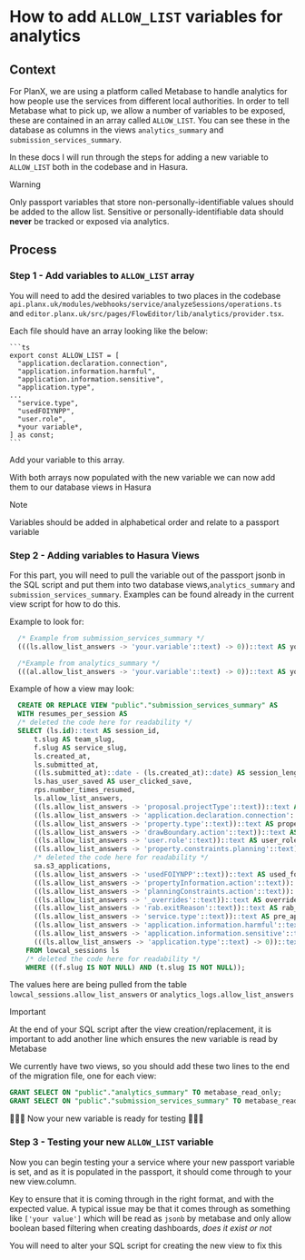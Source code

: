 # How to add `ALLOW_LIST` variables for analytics

## Context

For PlanX, we are using a platform called Metabase to handle analytics for how people use the services from different local authorities. In order to tell Metabase what to pick up, we allow a number of variables to be exposed, these are contained in an array called `ALLOW_LIST`. You can see these in the database as columns in the views `analytics_summary` and `submission_services_summary`.

In these docs I will run through the steps for adding a new variable to `ALLOW_LIST` both in the codebase and in Hasura.

> [!WARNING] 
> Only passport variables that store non-personally-identifiable values should be added to the allow list. Sensitive or personally-identifiable data should **never** be tracked or exposed via analytics.

## Process

### Step 1 - Add variables to `ALLOW_LIST` array

 You will need to add the desired variables to two places in the codebase
  `api.planx.uk/modules/webhooks/service/analyzeSessions/operations.ts` and `editor.planx.uk/src/pages/FlowEditor/lib/analytics/provider.tsx`.

  Each file should have an array looking like the below:

    ```ts
    export const ALLOW_LIST = [
      "application.declaration.connection",
      "application.information.harmful",
      "application.information.sensitive",
      "application.type",
    ...
      "service.type",
      "usedFOIYNPP",
      "user.role",
      *your variable*,
    ] as const;
    ```

  Add your variable to this array.

  With both arrays now populated with the new variable we can now add them to our database views in Hasura

  >[!NOTE]
  > Variables should be added in alphabetical order and relate to a passport variable

### Step 2 - Adding variables to Hasura Views

  For this part, you will need to pull the variable out of the passport jsonb in the SQL script and put them into two database views,`analytics_summary` and `submission_services_summary`. Examples can be found already in the current view script for how to do this.

  Example to look for:

```sql
  /* Example from submission_services_summary */
  (((ls.allow_list_answers -> 'your.variable'::text) -> 0))::text AS your_variable_column_name

  /*Example from analytics_summary */
  (((al.allow_list_answers -> 'your.variable'::text) -> 0))::text AS your_variable_column_name
```

  Example of how a view may look:

```sql
  CREATE OR REPLACE VIEW "public"."submission_services_summary" AS 
  WITH resumes_per_session AS
  /* deleted the code here for readability */
  SELECT (ls.id)::text AS session_id,
      t.slug AS team_slug,
      f.slug AS service_slug,
      ls.created_at,
      ls.submitted_at,
      ((ls.submitted_at)::date - (ls.created_at)::date) AS session_length_days,
      ls.has_user_saved AS user_clicked_save,
      rps.number_times_resumed,
      ls.allow_list_answers,
      ((ls.allow_list_answers -> 'proposal.projectType'::text))::text AS proposal_project_type,
      ((ls.allow_list_answers -> 'application.declaration.connection'::text))::text AS application_declaration_connection,
      ((ls.allow_list_answers -> 'property.type'::text))::text AS property_type,
      ((ls.allow_list_answers -> 'drawBoundary.action'::text))::text AS draw_boundary_action,
      ((ls.allow_list_answers -> 'user.role'::text))::text AS user_role,
      ((ls.allow_list_answers -> 'property.constraints.planning'::text))::text AS property_constraints_planning,
      /* deleted the code here for readability */
      sa.s3_applications,
      ((ls.allow_list_answers -> 'usedFOIYNPP'::text))::text AS used_foiynpp,
      ((ls.allow_list_answers -> 'propertyInformation.action'::text))::text AS property_information_action,
      ((ls.allow_list_answers -> 'planningConstraints.action'::text))::text AS planning_constraints_action,
      ((ls.allow_list_answers -> '_overrides'::text))::text AS overrides,
      ((ls.allow_list_answers -> 'rab.exitReason'::text))::text AS rab_exit_reason,
      ((ls.allow_list_answers -> 'service.type'::text))::text AS pre_app_service_type,
      ((ls.allow_list_answers -> 'application.information.harmful'::text))::text AS pre_app_harmful_info,
      ((ls.allow_list_answers -> 'application.information.sensitive'::text))::text AS pre_app_sensitive_info,
      (((ls.allow_list_answers -> 'application.type'::text) -> 0))::text AS application_type
    FROM lowcal_sessions ls
    /* deleted the code here for readability */
    WHERE ((f.slug IS NOT NULL) AND (t.slug IS NOT NULL));
```

  The values here are being pulled from the table `lowcal_sessions.allow_list_answers` or `analytics_logs.allow_list_answers`

  > [!IMPORTANT] 
  > At the end of your SQL script after the view creation/replacement, it is important to add another line which ensures the new variable is read by Metabase


  We currently have two views, so you should add these two lines to the end of the migration file, one for each view:

```sql
GRANT SELECT ON "public"."analytics_summary" TO metabase_read_only;
GRANT SELECT ON "public"."submission_services_summary" TO metabase_read_only;
```


  🎊🎉🎈 Now your new variable is ready for testing 🎈🎉🎊

### Step 3 - Testing your new `ALLOW_LIST` variable

  Now you can begin testing your a service where your new passport variable is set, and as it is populated in the passport, it should come through to your new view.column. 

  Key to ensure that it is coming through in the right format, and with the expected value. A typical issue may be that it comes through as something like `['your value']` which will be read as `jsonb` by metabase and only allow boolean based filtering when creating dashboards, *does it exist or not*

  You will need to alter your SQL script for creating the new view to fix this
